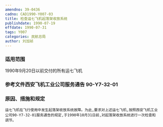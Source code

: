 ```yaml
---
amendno: 39-0436  
cadno: CAD1990-Y007-03  
title: 检查运七飞机起落架收放系统  
publishdate: 1990-07-19  
effdate: 1990-07-31  
tags: Y007  
categories: 民航总局  
author: 刘加祯  
---
```

  
### 适用范围  
1990年9月20日以前交付的所有运七飞机  
  
<!--more-->  
### 参考文件西安飞机工业公司服务通告 90-Y7-32-01  
  
### 原因、措施和规定  
    运七飞机在飞行使用中发生起落架收放系统故障。为此,要求对上述运七飞机,按照西安飞机工业公司90-Y7-32-01服务通告的规定,于1990年10月31日前,对起落架收放系统进行一次检查和调节。  

